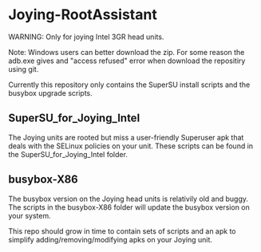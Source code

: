 # Joying-RootAssistant

WARNING: Only for joying Intel 3GR head units.

Note: Windows users can better download the zip. For some reason the adb.exe gives and "access refused" error when download the repositiry using git.

Currently this repository only contains the SuperSU install scripts and the busybox upgrade scripts. 

## SuperSU_for_Joying_Intel
The Joying units are rooted but miss a user-friendly Superuser apk that deals with the SELinux policies on your unit.
These scripts can be found in the SuperSU_for_Joying_Intel folder.

## busybox-X86
The busybox version on the Joying head units is relativily old and buggy. The scripts in the busybox-X86 folder will update the busybox version on your system.





This repo should grow in time to contain sets of scripts and an apk to simplify adding/removing/modifying apks on your Joying unit.
